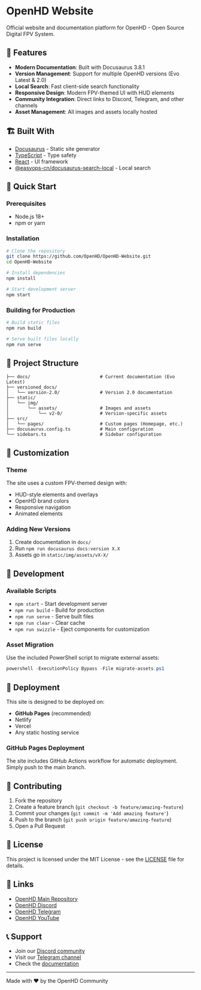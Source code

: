 # OpenHD Website

Official website and documentation platform for OpenHD - Open Source Digital FPV System.

## 🚀 Features

- **Modern Documentation**: Built with Docusaurus 3.8.1
- **Version Management**: Support for multiple OpenHD versions (Evo Latest & 2.0)
- **Local Search**: Fast client-side search functionality
- **Responsive Design**: Modern FPV-themed UI with HUD elements
- **Community Integration**: Direct links to Discord, Telegram, and other channels
- **Asset Management**: All images and assets locally hosted

## 🏗️ Built With

- [Docusaurus](https://docusaurus.io/) - Static site generator
- [TypeScript](https://www.typescriptlang.org/) - Type safety
- [React](https://reactjs.org/) - UI framework
- [@easyops-cn/docusaurus-search-local](https://github.com/easyops-cn/docusaurus-search-local) - Local search

## 🚀 Quick Start

### Prerequisites

- Node.js 18+ 
- npm or yarn

### Installation

```bash
# Clone the repository
git clone https://github.com/OpenHD/OpenHD-Website.git
cd OpenHD-Website

# Install dependencies
npm install

# Start development server
npm start
```

### Building for Production

```bash
# Build static files
npm run build

# Serve built files locally
npm run serve
```

## 📁 Project Structure

```
├── docs/                          # Current documentation (Evo Latest)
├── versioned_docs/
│   └── version-2.0/               # Version 2.0 documentation
├── static/
│   └── img/
│       └── assets/                # Images and assets
│           └── v2-0/              # Version-specific assets
├── src/
│   └── pages/                     # Custom pages (Homepage, etc.)
├── docusaurus.config.ts           # Main configuration
└── sidebars.ts                    # Sidebar configuration
```

## 🎨 Customization

### Theme
The site uses a custom FPV-themed design with:
- HUD-style elements and overlays
- OpenHD brand colors
- Responsive navigation
- Animated elements

### Adding New Versions
1. Create documentation in `docs/`
2. Run `npm run docusaurus docs:version X.X` 
3. Assets go in `static/img/assets/vX-X/`

## 🔧 Development

### Available Scripts

- `npm start` - Start development server
- `npm run build` - Build for production
- `npm run serve` - Serve built files
- `npm run clear` - Clear cache
- `npm run swizzle` - Eject components for customization

### Asset Migration
Use the included PowerShell script to migrate external assets:

```powershell
powershell -ExecutionPolicy Bypass -File migrate-assets.ps1
```

## 🚀 Deployment

This site is designed to be deployed on:
- **GitHub Pages** (recommended)
- Netlify
- Vercel
- Any static hosting service

### GitHub Pages Deployment

The site includes GitHub Actions workflow for automatic deployment. Simply push to the main branch.

## 🤝 Contributing

1. Fork the repository
2. Create a feature branch (`git checkout -b feature/amazing-feature`)
3. Commit your changes (`git commit -m 'Add amazing feature'`)
4. Push to the branch (`git push origin feature/amazing-feature`)
5. Open a Pull Request

## 📄 License

This project is licensed under the MIT License - see the [LICENSE](LICENSE) file for details.

## 🔗 Links

- [OpenHD Main Repository](https://github.com/OpenHD/OpenHD)
- [OpenHD Discord](https://discord.gg/openhd)
- [OpenHD Telegram](https://t.me/OpenHD_User)
- [OpenHD YouTube](https://www.youtube.com/@OpenHD-FPV)

## 📞 Support

- Join our [Discord community](https://discord.gg/openhd)
- Visit our [Telegram channel](https://t.me/OpenHD_User)
- Check the [documentation](https://docs.openhd.org)

---

Made with ❤️ by the OpenHD Community
